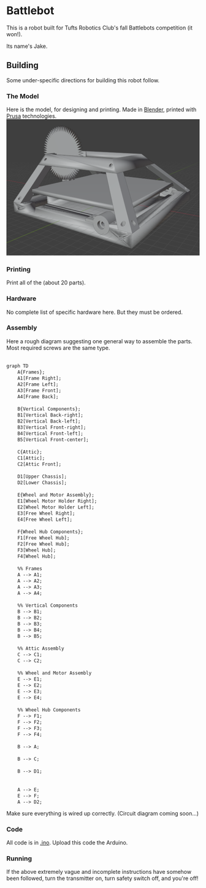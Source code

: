 # Battlebot
This is a robot built for Tufts Robotics Club's fall Battlebots competition (it won!).

Its name's Jake.

## Building
Some under-specific directions for building this robot follow.

### The Model
Here is the model, for designing and printing. Made in [Blender](https://www.blender.org/), printed with [Prusa](https://www.prusa3d.com/) technologies.
![Title](image.png)

### Printing
Print all of the (about 20 parts).

### Hardware
No complete list of specific hardware here. But they must be ordered.

### Assembly
Here a rough diagram suggesting one general way to assemble the parts. Most required screws are the same type.
```mermaid

graph TD
    A{Frames};
    A1[Frame Right];
    A2[Frame Left];
    A3[Frame Front];
    A4[Frame Back];

    B{Vertical Components};
    B1[Vertical Back-right];
    B2[Vertical Back-left];
    B3[Vertical Front-right];
    B4[Vertical Front-left];
    B5[Vertical Front-center];

    C{Attic};
    C1[Attic];
    C2[Attic Front];

    D1[Upper Chassis];
    D2[Lower Chassis];

    E{Wheel and Motor Assembly};
    E1[Wheel Motor Holder Right];
    E2[Wheel Motor Holder Left];
    E3[Free Wheel Right];
    E4[Free Wheel Left];

    F{Wheel Hub Components};
    F1[Free Wheel Hub];
    F2[Free Wheel Hub];
    F3[Wheel Hub];
    F4[Wheel Hub];

    %% Frames
    A --> A1;
    A --> A2;
    A --> A3;
    A --> A4;

    %% Vertical Components
    B --> B1;
    B --> B2;
    B --> B3;
    B --> B4;
    B --> B5;

    %% Attic Assembly
    C --> C1;
    C --> C2;

    %% Wheel and Motor Assembly
    E --> E1;
    E --> E2;
    E --> E3;
    E --> E4;

    %% Wheel Hub Components
    F --> F1;
    F --> F2;
    F --> F3;
    F --> F4;

    B --> A;

    B --> C;

    B --> D1;


    A --> E;
    E --> F;
    A --> D2;

```
Make sure everything is wired up correctly. (Circuit diagram coming soon...)

### Code
All code is in [.ino](code). Upload this code the Arduino.

### Running
If the above extremely vague and incomplete instructions have somehow been followed, turn the transmitter on, turn safety switch off, and you're off!
